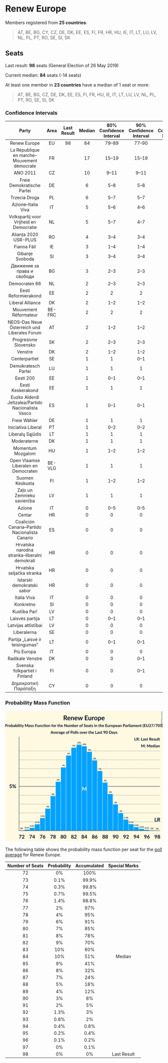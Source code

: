 # Renew Europe

Members registered from **25 countries**:

> AT, BE, BG, CY, CZ, DE, DK, EE, ES, FI, FR, HR, HU, IE, IT, LT, LU, LV, NL, PL, PT, RO, SE, SI, SK

## Seats

Last result: **98** seats (General Election of 26 May 2019)

Current median: **84** seats (-14 seats)

At least one member in **23 countries** have a median of 1 seat or more:

> AT, BE, BG, CZ, DE, DK, EE, ES, FI, FR, HU, IE, IT, LT, LU, LV, NL, PL, PT, RO, SE, SI, SK

### Confidence Intervals

| Party | Area | Last Result | Median | 80% Confidence Interval | 90% Confidence Interval | 95% Confidence Interval | 99% Confidence Interval |
|:-----:|:----:|:-----------:|:------:|:-----------------------:|:-----------------------:|:-----------------------:|:-----------------------:|
| Renew Europe | EU | 98 | 84 | 79–89 | 77–90 | 76–92 | 74–94 |
| La République en marche–Mouvement démocrate | FR | | 17 | 15–19 | 15–19 | 15–20 | 14–20 |
| ANO 2011 | CZ | | 10 | 9–11 | 9–11 | 9–11 | 9–12 |
| Freie Demokratische Partei | DE | | 6 | 5–8 | 5–8 | 4–9 | 4–10 |
| Trzecia Droga | PL | | 6 | 5–7 | 5–7 | 4–7 | 4–8 |
| Azione–Italia Viva | IT | | 5 | 5–6 | 4–6 | 4–7 | 4–7 |
| Volkspartij voor Vrijheid en Democratie | NL | | 5 | 5–7 | 4–7 | 4–8 | 4–8 |
| Alianța 2020 USR-PLUS | RO | | 4 | 3–4 | 3–4 | 3–5 | 3–5 |
| Fianna Fáil | IE | | 3 | 1–4 | 1–4 | 1–4 | 1–4 |
| Gibanje Svoboda | SI | | 3 | 3–4 | 3–4 | 3–4 | 3–4 |
| Движение за права и свободи | BG | | 3 | 2–3 | 2–3 | 2–3 | 2–3 |
| Democraten 66 | NL | | 2 | 2–3 | 2–3 | 2–3 | 2–3 |
| Eesti Reformierakond | EE | | 2 | 2 | 2 | 2 | 2–3 |
| Liberal Alliance | DK | | 2 | 1–2 | 1–2 | 1–2 | 1–2 |
| Mouvement Réformateur | BE-FRC | | 2 | 2 | 2 | 1–2 | 1–2 |
| NEOS–Das Neue Österreich und Liberales Forum | AT | | 2 | 1–2 | 1–2 | 1–2 | 1–2 |
| Progresívne Slovensko | SK | | 2 | 2–3 | 2–3 | 2–3 | 2–3 |
| Venstre | DK | | 2 | 1–2 | 1–2 | 1–2 | 1–2 |
| Centerpartiet | SE | | 1 | 1 | 0–1 | 0–1 | 0–1 |
| Demokratesch Partei | LU | | 1 | 1 | 1 | 1 | 1–2 |
| Eesti 200 | EE | | 1 | 0–1 | 0–1 | 0–1 | 0–1 |
| Eesti Keskerakond | EE | | 1 | 1 | 1 | 1–2 | 1–2 |
| Euzko Alderdi Jeltzalea/Partido Nacionalista Vasco | ES | | 1 | 0–1 | 0–1 | 0–1 | 0–1 |
| Freie Wähler | DE | | 1 | 1 | 1 | 1–2 | 0–2 |
| Iniciativa Liberal | PT | | 1 | 0–2 | 0–2 | 0–2 | 0–3 |
| Liberalų Sąjūdis | LT | | 1 | 1 | 1 | 1 | 1–2 |
| Moderaterne | DK | | 1 | 1 | 1 | 1 | 0–1 |
| Momentum Mozgalom | HU | | 1 | 1–2 | 1–2 | 1–2 | 1–2 |
| Open Vlaamse Liberalen en Democraten | BE-VLG | | 1 | 1 | 1 | 1 | 1 |
| Suomen Keskusta | FI | | 1 | 1–2 | 1–2 | 1–2 | 1–2 |
| Zaļo un Zemnieku savienība | LV | | 1 | 1 | 1 | 1 | 1 |
| Azione | IT | | 0 | 0–5 | 0–5 | 0–5 | 0–6 |
| Centar | HR | | 0 | 0 | 0 | 0 | 0 |
| Coalición Canaria–Partido Nacionalista Canario | ES | | 0 | 0 | 0 | 0 | 0 |
| Hrvatska narodna stranka–liberalni demokrati | HR | | 0 | 0 | 0 | 0 | 0 |
| Hrvatska seljačka stranka | HR | | 0 | 0 | 0 | 0 | 0 |
| Istarski demokratski sabor | HR | | 0 | 0 | 0 | 0 | 0 |
| Italia Viva | IT | | 0 | 0 | 0 | 0–4 | 0–4 |
| Konkretno | SI | | 0 | 0 | 0 | 0 | 0 |
| Kustība Par! | LV | | 0 | 0 | 0 | 0 | 0 |
| Laisvės partija | LT | | 0 | 0–1 | 0–1 | 0–1 | 0–1 |
| Latvijas attīstībai | LV | | 0 | 0 | 0 | 0 | 0 |
| Liberalerna | SE | | 0 | 0 | 0 | 0–1 | 0–1 |
| Partija „Laisvė ir teisingumas“ | LT | | 0 | 0–1 | 0–1 | 0–1 | 0–1 |
| Più Europa | IT | | 0 | 0 | 0 | 0 | 0–3 |
| Radikale Venstre | DK | | 0 | 0 | 0–1 | 0–1 | 0–1 |
| Svenska folkpartiet i Finland | FI | | 0 | 0 | 0–1 | 0–1 | 0–1 |
| Δημοκρατική Παράταξη | CY | | 0 | 0 | 0 | 0 | 0 |

### Probability Mass Function

![Graph with seats probability mass function not yet produced](average-2023-06-30-seats-pmf-reneweurope.png "Seats Probability Mass Function")

The following table shows the probability mass function per seat for the [poll average](average-2023-06-30.html) for Renew Europe.

| Number of Seats | Probability | Accumulated | Special Marks |
|:---------------:|:-----------:|:-----------:|:-------------:|
| 72 | 0% | 100% |  |
| 73 | 0.1% | 99.9% |  |
| 74 | 0.3% | 99.8% |  |
| 75 | 0.7% | 99.5% |  |
| 76 | 1.4% | 98.8% |  |
| 77 | 2% | 97% |  |
| 78 | 4% | 95% |  |
| 79 | 6% | 91% |  |
| 80 | 7% | 85% |  |
| 81 | 8% | 78% |  |
| 82 | 9% | 70% |  |
| 83 | 10% | 60% |  |
| 84 | 10% | 51% | Median |
| 85 | 9% | 41% |  |
| 86 | 8% | 32% |  |
| 87 | 7% | 24% |  |
| 88 | 5% | 18% |  |
| 89 | 4% | 12% |  |
| 90 | 3% | 8% |  |
| 91 | 2% | 5% |  |
| 92 | 1.3% | 3% |  |
| 93 | 0.8% | 2% |  |
| 94 | 0.4% | 0.8% |  |
| 95 | 0.2% | 0.4% |  |
| 96 | 0.1% | 0.2% |  |
| 97 | 0% | 0.1% |  |
| 98 | 0% | 0% | Last Result |


